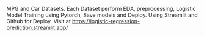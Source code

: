 MPG and Car Datasets.
Each Dataset perform EDA, preprocessing, Logistic Model Training using Pytorch, Save models and Deploy.
Using Streamlit and Github for Deploy. Visit at https://logistic-regression-prediction.streamlit.app/ 
